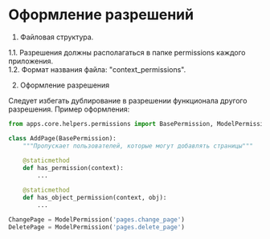 # Оформление разрешений

1. Файловая структура.  

1.1. Разрешения должны располагаться в папке permissions каждого приложения.  
1.2. Формат названия файла: "context_permissions".

2. Оформление разрешения  

Следует избегать дублирование в разрешении функционала другого разрешения.
Пример оформления:
```python
from apps.core.helpers.permissions import BasePermission, ModelPermission

class AddPage(BasePermission):
    """Пропускает пользователей, которые могут добавлять страницы"""
    
    @staticmethod
    def has_permission(context):
        ...

    @staticmethod
    def has_object_permission(context, obj):
        ...

ChangePage = ModelPermission('pages.change_page')
DeletePage = ModelPermission('pages.delete_page')
```